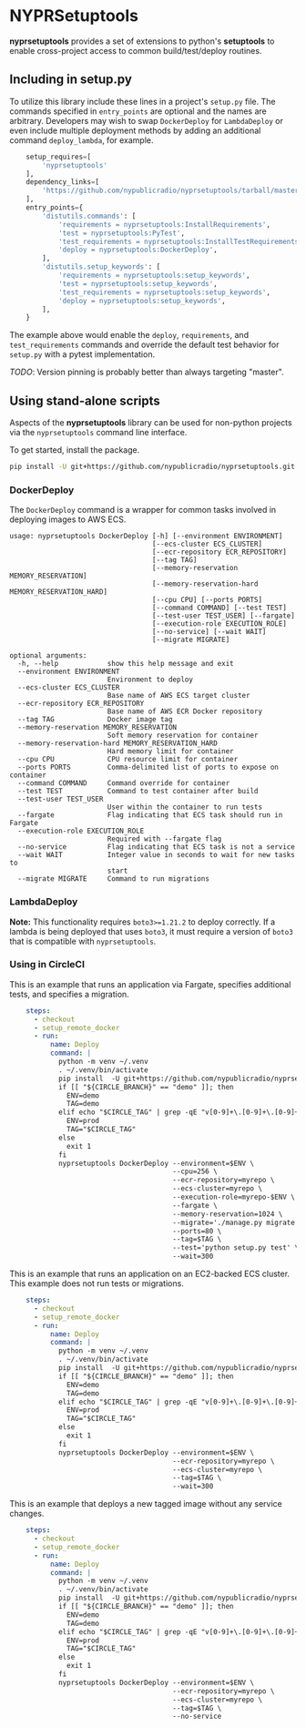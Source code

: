# NYPRSetuptools

**nyprsetuptools** provides a set of extensions to python's **setuptools** to
enable cross-project access to common build/test/deploy routines.

## Including in setup.py

To utilize this library include these lines in a project's `setup.py` file.
The commands specified in `entry_points` are optional and the names are arbitrary.
Developers may wish to swap `DockerDeploy` for `LambdaDeploy` or even include
multiple deployment methods by adding an additional command `deploy_lambda`, for example.

```python
    setup_requires=[
        'nyprsetuptools'
    ],
    dependency_links=[
        'https://github.com/nypublicradio/nyprsetuptools/tarball/master#egg=nyprsetuptools'
    ],
    entry_points={
        'distutils.commands': [
            'requirements = nyprsetuptools:InstallRequirements',
            'test = nyprsetuptools:PyTest',
            'test_requirements = nyprsetuptools:InstallTestRequirements',
            'deploy = nyprsetuptools:DockerDeploy',
        ],
        'distutils.setup_keywords': [
            'requirements = nyprsetuptools:setup_keywords',
            'test = nyprsetuptools:setup_keywords',
            'test_requirements = nyprsetuptools:setup_keywords',
            'deploy = nyprsetuptools:setup_keywords',
        ],
    }
```

The example above would enable the `deploy`, `requirements`, and `test_requirements`
commands and override the default test behavior for `setup.py` with a pytest implementation.

*TODO*: Version pinning is probably better than always targeting "master".

## Using stand-alone scripts

Aspects of the **nyprsetuptools** library can be used for non-python projects
via the `nyprsetuptools` command line interface.

To get started, install the package.

```bash
pip install -U git+https://github.com/nypublicradio/nyprsetuptools.git
```

### DockerDeploy

The `DockerDeploy` command is a wrapper for common tasks involved in deploying
images to AWS ECS.

```
usage: nyprsetuptools DockerDeploy [-h] [--environment ENVIRONMENT]
                                   [--ecs-cluster ECS_CLUSTER]
                                   [--ecr-repository ECR_REPOSITORY]
                                   [--tag TAG]
                                   [--memory-reservation MEMORY_RESERVATION]
                                   [--memory-reservation-hard MEMORY_RESERVATION_HARD]
                                   [--cpu CPU] [--ports PORTS]
                                   [--command COMMAND] [--test TEST]
                                   [--test-user TEST_USER] [--fargate]
                                   [--execution-role EXECUTION_ROLE]
                                   [--no-service] [--wait WAIT]
                                   [--migrate MIGRATE]

optional arguments:
  -h, --help            show this help message and exit
  --environment ENVIRONMENT
                        Environment to deploy
  --ecs-cluster ECS_CLUSTER
                        Base name of AWS ECS target cluster
  --ecr-repository ECR_REPOSITORY
                        Base name of AWS ECR Docker repository
  --tag TAG             Docker image tag
  --memory-reservation MEMORY_RESERVATION
                        Soft memory reservation for container
  --memory-reservation-hard MEMORY_RESERVATION_HARD
                        Hard memory limit for container
  --cpu CPU             CPU resource limit for container
  --ports PORTS         Comma-delimited list of ports to expose on container
  --command COMMAND     Command override for container
  --test TEST           Command to test container after build
  --test-user TEST_USER
                        User within the container to run tests
  --fargate             Flag indicating that ECS task should run in Fargate
  --execution-role EXECUTION_ROLE
                        Required with --fargate flag
  --no-service          Flag indicating that ECS task is not a service
  --wait WAIT           Integer value in seconds to wait for new tasks to
                        start
  --migrate MIGRATE     Command to run migrations
```

### LambdaDeploy

**Note:** This functionality requires `boto3>=1.21.2` to deploy correctly.
If a lambda is being deployed that uses `boto3`, it must require a version of
`boto3` that is compatible with `nyprsetuptools`.

### Using in CircleCI

This is an example that runs an application via Fargate, specifies additional tests,
and specifies a migration.

```yaml
    steps:
      - checkout
      - setup_remote_docker
      - run:
          name: Deploy
          command: |
            python -m venv ~/.venv
            . ~/.venv/bin/activate
            pip install  -U git+https://github.com/nypublicradio/nyprsetuptools.git
            if [[ "${CIRCLE_BRANCH}" == "demo" ]]; then
              ENV=demo
              TAG=demo
            elif echo "$CIRCLE_TAG" | grep -qE "v[0-9]+\.[0-9]+\.[0-9]+"; then
              ENV=prod
              TAG="$CIRCLE_TAG"
            else
              exit 1
            fi
            nyprsetuptools DockerDeploy --environment=$ENV \
                                        --cpu=256 \
                                        --ecr-repository=myrepo \
                                        --ecs-cluster=myrepo \
                                        --execution-role=myrepo-$ENV \
                                        --fargate \
                                        --memory-reservation=1024 \
                                        --migrate='./manage.py migrate' \
                                        --ports=80 \
                                        --tag=$TAG \
                                        --test='python setup.py test' \
                                        --wait=300
```

This is an example that runs an application on an EC2-backed ECS cluster.
This example does not run tests or migrations.

```yaml
    steps:
      - checkout
      - setup_remote_docker
      - run:
          name: Deploy
          command: |
            python -m venv ~/.venv
            . ~/.venv/bin/activate
            pip install  -U git+https://github.com/nypublicradio/nyprsetuptools.git
            if [[ "${CIRCLE_BRANCH}" == "demo" ]]; then
              ENV=demo
              TAG=demo
            elif echo "$CIRCLE_TAG" | grep -qE "v[0-9]+\.[0-9]+\.[0-9]+"; then
              ENV=prod
              TAG="$CIRCLE_TAG"
            else
              exit 1
            fi
            nyprsetuptools DockerDeploy --environment=$ENV \
                                        --ecr-repository=myrepo \
                                        --ecs-cluster=myrepo \
                                        --tag=$TAG \
                                        --wait=300
```

This is an example that deploys a new tagged image without any service changes.

```yaml
    steps:
      - checkout
      - setup_remote_docker
      - run:
          name: Deploy
          command: |
            python -m venv ~/.venv
            . ~/.venv/bin/activate
            pip install  -U git+https://github.com/nypublicradio/nyprsetuptools.git
            if [[ "${CIRCLE_BRANCH}" == "demo" ]]; then
              ENV=demo
              TAG=demo
            elif echo "$CIRCLE_TAG" | grep -qE "v[0-9]+\.[0-9]+\.[0-9]+"; then
              ENV=prod
              TAG="$CIRCLE_TAG"
            else
              exit 1
            fi
            nyprsetuptools DockerDeploy --environment=$ENV \
                                        --ecr-repository=myrepo \
                                        --ecs-cluster=myrepo \
                                        --tag=$TAG \
                                        --no-service
```
